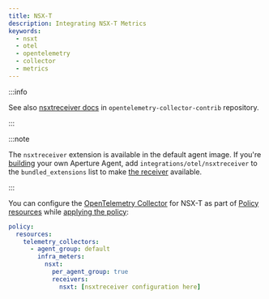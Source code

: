 ```yaml
---
title: NSX-T
description: Integrating NSX-T Metrics
keywords:
  - nsxt
  - otel
  - opentelemetry
  - collector
  - metrics
---
```


:::info

See also [nsxtreceiver docs][receiver] in `opentelemetry-collector-contrib`
repository.

:::

:::note

The `nsxtreceiver` extension is available in the default agent image. If you're
[building][build] your own Aperture Agent, add `integrations/otel/nsxtreceiver`
to the `bundled_extensions` list to make [the receiver][receiver] available.

:::

You can configure the [OpenTelemetry Collector][opentelemetry-collector] for
NSX-T as part of [Policy resources][policy-resources] while [applying the
policy][applying-policy]:

```yaml
policy:
  resources:
    telemetry_collectors:
      - agent_group: default
        infra_meters:
          nsxt:
            per_agent_group: true
            receivers:
              nsxt: [nsxtreceiver configuration here]
```

[build]: /reference/aperturectl/build/agent/agent.md
[receiver]:
  https://github.com/open-telemetry/opentelemetry-collector-contrib/tree/main/receiver/nsxtreceiver
[opentelemetry-collector]: /reference/policies/spec.md#telemetry-collector
[applying-policy]: /applying-policies/applying-policies.md
[policy-resources]: /reference/policies/spec.md#resources
